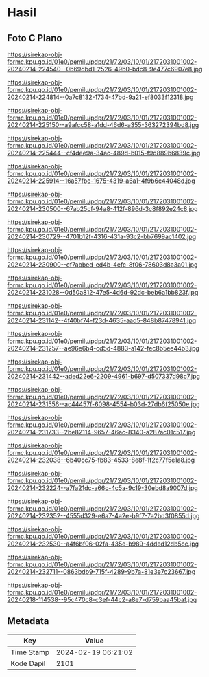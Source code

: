 # Hasil

## Foto C Plano

https://sirekap-obj-formc.kpu.go.id/01e0/pemilu/pdpr/21/72/03/10/01/2172031001002-20240214-224540--0b69dbd1-2526-49b0-bdc8-9e477c6907e8.jpg

https://sirekap-obj-formc.kpu.go.id/01e0/pemilu/pdpr/21/72/03/10/01/2172031001002-20240214-224814--0a7c8132-1734-47bd-9a21-ef8033f12318.jpg

https://sirekap-obj-formc.kpu.go.id/01e0/pemilu/pdpr/21/72/03/10/01/2172031001002-20240214-225150--a9afcc58-a1dd-46d6-a355-363272394bd8.jpg

https://sirekap-obj-formc.kpu.go.id/01e0/pemilu/pdpr/21/72/03/10/01/2172031001002-20240214-225444--cf4dee9a-34ac-489d-b015-f9d889b6839c.jpg

https://sirekap-obj-formc.kpu.go.id/01e0/pemilu/pdpr/21/72/03/10/01/2172031001002-20240214-225914--16a57fbc-1675-4319-a6a1-4f9b6c44048d.jpg

https://sirekap-obj-formc.kpu.go.id/01e0/pemilu/pdpr/21/72/03/10/01/2172031001002-20240214-230500--67ab25cf-94a8-412f-896d-3c8f892e24c8.jpg

https://sirekap-obj-formc.kpu.go.id/01e0/pemilu/pdpr/21/72/03/10/01/2172031001002-20240214-230729--4701b12f-4316-431a-93c2-bb7699ac1402.jpg

https://sirekap-obj-formc.kpu.go.id/01e0/pemilu/pdpr/21/72/03/10/01/2172031001002-20240214-230900--cf7abbed-ed4b-4efc-8f06-78603d8a3a01.jpg

https://sirekap-obj-formc.kpu.go.id/01e0/pemilu/pdpr/21/72/03/10/01/2172031001002-20240214-231028--0d50a812-47e5-4d6d-92dc-beb6a1bb823f.jpg

https://sirekap-obj-formc.kpu.go.id/01e0/pemilu/pdpr/21/72/03/10/01/2172031001002-20240214-231142--4f40bf74-f23d-4635-aad5-848b87478941.jpg

https://sirekap-obj-formc.kpu.go.id/01e0/pemilu/pdpr/21/72/03/10/01/2172031001002-20240214-231257--ae96e6b4-cd5d-4883-a142-fec8b5ee44b3.jpg

https://sirekap-obj-formc.kpu.go.id/01e0/pemilu/pdpr/21/72/03/10/01/2172031001002-20240214-231442--aded22e6-2209-4961-b697-d507337d98c7.jpg

https://sirekap-obj-formc.kpu.go.id/01e0/pemilu/pdpr/21/72/03/10/01/2172031001002-20240214-231556--ac44457f-6098-4554-b03d-27db6f25050e.jpg

https://sirekap-obj-formc.kpu.go.id/01e0/pemilu/pdpr/21/72/03/10/01/2172031001002-20240214-231733--2be82114-9657-46ac-8340-a287ac01c517.jpg

https://sirekap-obj-formc.kpu.go.id/01e0/pemilu/pdpr/21/72/03/10/01/2172031001002-20240214-232038--6b40cc75-fb83-4533-8e8f-1f2c77f5e1a8.jpg

https://sirekap-obj-formc.kpu.go.id/01e0/pemilu/pdpr/21/72/03/10/01/2172031001002-20240214-232224--a7fa21dc-a66c-4c5a-9c19-30ebd8a9007d.jpg

https://sirekap-obj-formc.kpu.go.id/01e0/pemilu/pdpr/21/72/03/10/01/2172031001002-20240214-232352--4555d329-e6a7-4a2e-b9f7-7a2bd3f0855d.jpg

https://sirekap-obj-formc.kpu.go.id/01e0/pemilu/pdpr/21/72/03/10/01/2172031001002-20240214-232530--a4f6bf06-02fa-435e-b989-4dded12db5cc.jpg

https://sirekap-obj-formc.kpu.go.id/01e0/pemilu/pdpr/21/72/03/10/01/2172031001002-20240214-232711--0863bdb9-715f-4289-9b7a-81e3e7c23667.jpg

https://sirekap-obj-formc.kpu.go.id/01e0/pemilu/pdpr/21/72/03/10/01/2172031001002-20240218-114538--95c470c8-c3ef-44c2-a8e7-d759baa45baf.jpg


## Metadata

| Key        | Value               |
| ---------- | ------------------- |
| Time Stamp | 2024-02-19 06:21:02 |
| Kode Dapil | 2101                |



